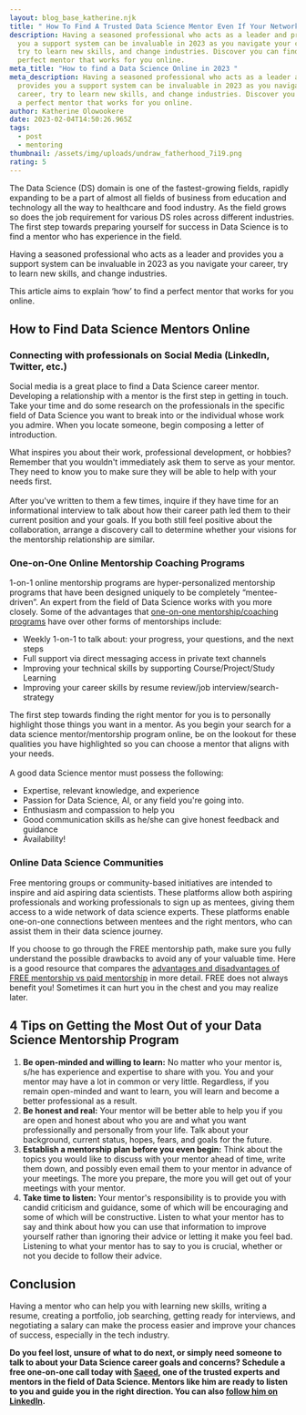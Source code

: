 ```yaml
---
layout: blog_base_katherine.njk
title: " How To Find A Trusted Data Science Mentor Even If Your Network Is Small?"
description: Having a seasoned professional who acts as a leader and provides
  you a support system can be invaluable in 2023 as you navigate your career,
  try to learn new skills, and change industries. Discover you can find a
  perfect mentor that works for you online.
meta_title: "How to find a Data Science Online in 2023 "
meta_description: Having a seasoned professional who acts as a leader and
  provides you a support system can be invaluable in 2023 as you navigate your
  career, try to learn new skills, and change industries. Discover you can find
  a perfect mentor that works for you online.
author: Katherine Olowookere
date: 2023-02-04T14:50:26.965Z
tags:
  - post
  - mentoring
thumbnail: /assets/img/uploads/undraw_fatherhood_7i19.png
rating: 5
---
```

The Data Science (DS) domain is one of the fastest-growing fields, rapidly expanding to be a part of almost all fields of business from education and technology all the way to healthcare and food industry. As the field grows so does the job requirement for various DS roles across different industries. The first step towards preparing yourself for success in Data Science is to find a mentor who has experience in the field.

Having a seasoned professional who acts as a leader and provides you a support system can be invaluable in 2023 as you navigate your career, try to learn new skills, and change industries.

This article aims to explain ‘how’ to find a perfect mentor that works for you online. 

<h2>How to Find Data Science Mentors Online</h2>

<h3> Connecting with professionals on Social Media (LinkedIn, Twitter, etc.) </h3>

Social media is a great place to find a Data Science career mentor. Developing a relationship with a mentor is the first step in getting in touch. Take your time and do some research on the professionals in the specific field of Data Science you want to break into or the individual whose work you admire. When you locate someone, begin composing a letter of introduction.

What inspires you about their work, professional development, or hobbies? Remember that you wouldn't immediately ask them to serve as your mentor. They need to know you to make sure they will be able to help with your needs first.\
\
After you've written to them a few times, inquire if they have time for an informational interview to talk about how their career path led them to their current position and your goals. If you both still feel positive about the collaboration, arrange a discovery call to determine whether your visions for the mentorship relationship are similar.

<h3> One-on-One Online Mentorship Coaching Programs </h3>

1-on-1 online mentorship programs are hyper-personalized mentorship programs that have been designed uniquely to be completely “mentee-driven”. An expert from the field of Data Science works with you more closely. Some of the advantages that [one-on-one mentorship/coaching programs](https://saeedmirshekari.com/coaching-plan/) have over other forms of mentorships include:

* Weekly 1-on-1 to talk about: your progress, your questions, and the next steps
* Full support via direct messaging access in private text channels
* Improving your technical skills by supporting Course/Project/Study Learning
* Improving your career skills by resume review/job interview/search-strategy 

The first step towards finding the right mentor for you is to personally highlight those things you want in a mentor. As you begin your search for a data science mentor/mentorship program online, be on the lookout for these qualities you have highlighted so you can choose a mentor that aligns with your needs.\
\
A good data Science mentor must possess the following:

* Expertise, relevant knowledge, and experience
* Passion for Data Science, AI, or any field you're going into.
* Enthusiasm and compassion to help you
* Good communication skills as he/she can give honest feedback and guidance
* Availability!

<h3>Online Data Science Communities </h3>

Free mentoring groups or community-based initiatives are intended to inspire and aid aspiring data scientists. These platforms allow both aspiring professionals and working professionals to sign up as mentees, giving them access to a wide network of data science experts. These platforms enable one-on-one connections between mentees and the right mentors, who can assist them in their data science journey.

If you choose to go through the FREE mentorship path, make sure you fully understand the possible drawbacks to avoid any of your valuable time. Here is a good resource that compares the [advantages and disadvantages of FREE mentorship vs paid mentorship](https://dethwench.com/paid-mentoring-for-data-science-can-help-with-application/) in more detail. FREE does not always benefit you! Sometimes it can hurt you in the chest and you may realize later.

<h2>4 Tips on Getting the Most Out of your Data Science Mentorship Program </h2>

1. **Be open-minded and willing to learn:** No matter who your mentor is, s/he has experience and expertise to share with you. You and your mentor may have a lot in common or very little. Regardless, if you remain open-minded and want to learn, you will learn and become a better professional as a result. 
2. **Be honest and real:** Your mentor will be better able to help you if you are open and honest about who you are and what you want professionally and personally from your life. Talk about your background, current status, hopes, fears, and goals for the future. 
3. **Establish a mentorship plan before you even begin:** Think about the topics you would like to discuss with your mentor ahead of time, write them down, and possibly even email them to your mentor in advance of your meetings. The more you prepare, the more you will get out of your meetings with your mentor.
4. **Take time to listen:** Your mentor's responsibility is to provide you with candid criticism and guidance, some of which will be encouraging and some of which will be constructive. Listen to what your mentor has to say and think about how you can use that information to improve yourself rather than ignoring their advice or letting it make you feel bad. Listening to what your mentor has to say to you is crucial, whether or not you decide to follow their advice.

<h2>Conclusion</h2>

Having a mentor who can help you with learning new skills, writing a resume, creating a portfolio, job searching, getting ready for interviews, and negotiating a salary can make the process easier and improve your chances of success, especially in the tech industry.

**Do you feel lost, unsure of what to do next, or simply need someone to talk to about your Data Science career goals and concerns? Schedule a free one-on-one call today with [Saeed](https://saeedmirshekari.com/team/), one of the trusted experts and mentors in the field of Data Science. Mentors like him are ready to listen to you and guide you in the right direction. You can also [follow him on LinkedIn](https://www.linkedin.com/in/saeedmirshekari/).**